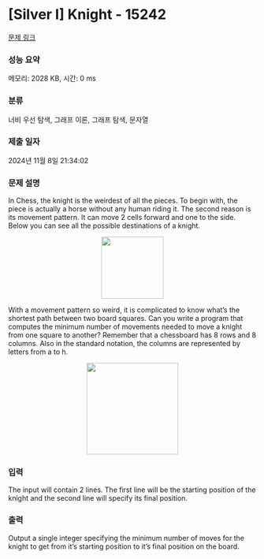 # [Silver I] Knight - 15242 

[문제 링크](https://www.acmicpc.net/problem/15242) 

### 성능 요약

메모리: 2028 KB, 시간: 0 ms

### 분류

너비 우선 탐색, 그래프 이론, 그래프 탐색, 문자열

### 제출 일자

2024년 11월 8일 21:34:02

### 문제 설명

<p>In Chess, the knight is the weirdest of all the pieces. To begin with, the piece is actually a horse without any human riding it. The second reason is its movement pattern. It can move 2 cells forward and one to the side. Below you can see all the possible destinations of a knight.</p>

<p style="text-align:center"><img alt="" src="https://onlinejudgeimages.s3-ap-northeast-1.amazonaws.com/problem/15242/1.gif" style="height:126px; width:126px"></p>

<p>With a movement pattern so weird, it is complicated to know what’s the shortest path between two board squares. Can you write a program that computes the minimum number of movements needed to move a knight from one square to another? Remember that a chessboard has 8 rows and 8 columns. Also in the standard notation, the columns are represented by letters from a to h.</p>

<p style="text-align:center"><img alt="" src="https://onlinejudgeimages.s3-ap-northeast-1.amazonaws.com/problem/15242/2.gif" style="height:186px; width:186px"></p>

### 입력 

 <p>The input will contain 2 lines. The first line will be the starting position of the knight and the second line will specify its final position.</p>

### 출력 

 <p>Output a single integer specifying the minimum number of moves for the knight to get from it’s starting position to it’s final position on the board.</p>


